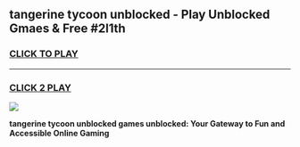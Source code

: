
## tangerine tycoon unblocked - Play Unblocked Gmaes & Free #2l1th
<h3>
<a href="https://news.freeplayer.one?title=tangerine_tycoon_unblocked&ref=24F">CLICK TO PLAY</a></h3>
<hr>

<h3>
<a href="https://news.freeplayer.one?title=tangerine_tycoon_unblocked&ref=24F">CLICK 2 PLAY</a>
  
</h3>

<a href="https://news.freeplayer.one?title=tangerine_tycoon_unblocked&ref=24F/"><img src="https://clearcache.store/games.png"></a>


**tangerine tycoon unblocked games unblocked: Your Gateway to Fun and Accessible Online Gaming**
